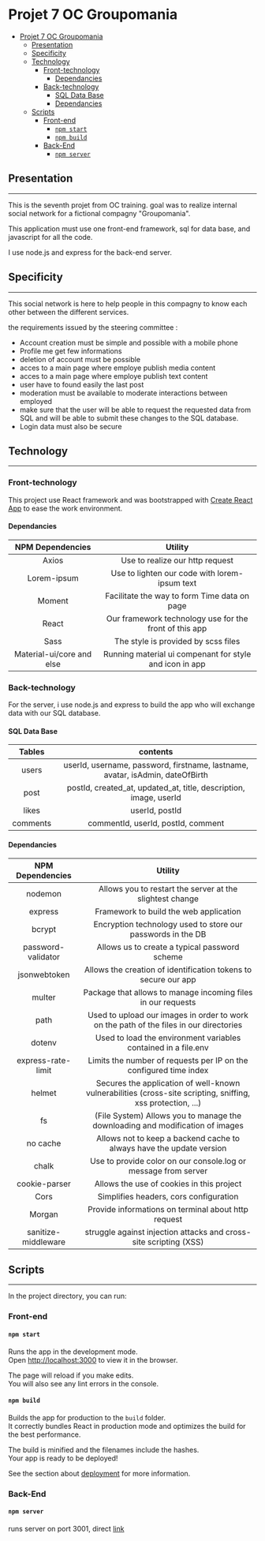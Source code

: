 # Projet 7 OC Groupomania

- [Projet 7 OC Groupomania](#projet-7-oc-groupomania)
  - [Presentation](#presentation)
  - [Specificity](#specificity)
  - [Technology](#technology)
    - [Front-technology](#front-technology)
      - [Dependancies](#dependancies)
    - [Back-technology](#back-technology)
      - [SQL Data Base](#sql-data-base)
      - [Dependancies](#dependancies-1)
  - [Scripts](#scripts)
    - [Front-end](#front-end)
      - [`npm start`](#npm-start)
      - [`npm build`](#npm-build)
    - [Back-End](#back-end)
      - [`npm server`](#npm-server)

## Presentation

---

This is the seventh projet from OC training. goal was to realize internal social network for a fictional compagny "Groupomania".

This application must use one front-end framework, sql for data base, and javascript for all the code.

I use node.js and express for the back-end server.

## Specificity

---

This social network is here to help people in this compagny to know each other
between the different services.

the requirements issued by the steering committee :

- Account creation must be simple and possible with a mobile phone
- Profile me get few informations
- deletion of account must be possible
- acces to a main page where employe publish media content
- acces to a main page where employe publish text content
- user have to found easily the last post
- moderation must be available to moderate interactions between employed
- make sure that the user will be able to request the requested data from SQL and will be able to submit these changes to the SQL database.
- Login data must also be secure

## Technology

---

### Front-technology

This project use React framework and was bootstrapped with [Create React App](https://github.com/facebook/create-react-app) to ease the work environment.

#### Dependancies

|     NPM Dependencies      |                         Utility                         |
| :-----------------------: | :-----------------------------------------------------: |
|           Axios           |             Use to realize our http request             |
|        Lorem-ipsum        |      Use to lighten our code with lorem-ipsum text      |
|          Moment           |      Facilitate the way to form Time data on page       |
|           React           | Our framework technology use for the front of this app  |
|           Sass            |           The style is provided by scss files           |
| Material-ui/core and else | Running material ui compenant for style and icon in app |

### Back-technology

For the server, i use node.js and express to build the app who will exchange data with our SQL database.

#### SQL Data Base

|  Tables  |                                   contents                                    |
| :------: | :---------------------------------------------------------------------------: |
|  users   | userId, username, password, firstname, lastname, avatar, isAdmin, dateOfBirth |
|   post   |       postId, created_at, updated_at, title, description, image, userId       |
|  likes   |                                userId, postId                                 |
| comments |                      commentId, userId, postId, comment                       |

#### Dependancies

|  NPM Dependencies   |                                                   Utility                                                   |
| :-----------------: | :---------------------------------------------------------------------------------------------------------: |
|       nodemon       |                          Allows you to restart the server at the slightest change                           |
|       express       |                                   Framework to build the web application                                    |
|       bcrypt        |                         Encryption technology used to store our passwords in the DB                         |
| password-validator  |                                Allows us to create a typical password scheme                                |
|    jsonwebtoken     |                       Allows the creation of identification tokens to secure our app                        |
|       multer        |                        Package that allows to manage incoming files in our requests                         |
|        path         |           Used to upload our images in order to work on the path of the files in our directories            |
|       dotenv        |                       Used to load the environment variables contained in a file.env                        |
| express-rate-limit  |                      Limits the number of requests per IP on the configured time index                      |
|       helmet        | Secures the application of well-known vulnerabilities (cross-site scripting, sniffing, xss protection, ...) |
|         fs          |                (File System) Allows you to manage the downloading and modification of images                |
|      no cache       |                    Allows not to keep a backend cache to always have the update version                     |
|        chalk        |                       Use to provide color on our console.log or message from server                        |
|    cookie-parser    |                                  Allows the use of cookies in this project                                  |
|        Cors         |                                   Simplifies headers, cors configuration                                    |
|       Morgan        |                             Provide informations on terminal about http request                             |
| sanitize-middleware |                      struggle against injection attacks and cross-site scripting (XSS)                      |

## Scripts

---

In the project directory, you can run:

### Front-end

#### `npm start`

Runs the app in the development mode.\
Open [http://localhost:3000](http://localhost:3000) to view it in the browser.

The page will reload if you make edits.\
You will also see any lint errors in the console.

#### `npm build`

Builds the app for production to the `build` folder.\
It correctly bundles React in production mode and optimizes the build for the best performance.

The build is minified and the filenames include the hashes.\
Your app is ready to be deployed!

See the section about [deployment](https://facebook.github.io/create-react-app/docs/deployment) for more information.

### Back-End

#### `npm server`

runs server on port 3001, direct [link](http://localhost:3001)
